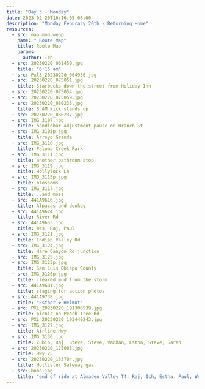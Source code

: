 ```yaml
---
title: "Day 3 - Monday"
date: 2023-02-20T16:16:05-08:00
description: "Monday Feburary 20th - Returning Home"
resources:
  - src: map_mon.webp
    name: " Route Map"
    title: Route Map
    params:
      author: Ich
  - src: 20230220_061450.jpg
    title: "6:15 am"
  - src: Pxl3_20230220_064936.jpg
  - src: 20230220_075051.jpg
    title: Starbucks down the street from Holiday Inn
  - src: 20230220_075054.jpg
  - src: 20230220_075059.jpg
  - src: 20230220_080235.jpg
    title: 8 AM kick stands up
  - src: 20230220_080237.jpg
  - src: IMG_3107.jpg
    title: handlebar adjustment pause on Branch St
  - src: IMG_3105p.jpg
    title: Arroyo Grande
  - src: IMG_3110.jpg
    title: Paloma Creek Park
  - src: IMG_3111.jpg
    title: another bathroom stop
  - src: IMG_3119.jpg
    title: Hollylock Ln
  - src: IMG_3115p.jpg
    title: blossoms
  - src: IMG_3117.jpg
    title: ..and moss
  - src: 441A9616.jpg
    title: Alpacas and donkey
  - src: 441A9624.jpg
    title: River Rd
  - src: 441A9653.jpg
    title: Wes, Raj, Paul
  - src: IMG_3121.jpg
    title: Indian Valley Rd
  - src: IMG_3124.jpg
    title: Hare Canyon Rd junction
  - src: IMG_3125.jpg
  - src: IMG_3123p.jpg
    title: San Luis Obispo County
  - src: IMG_3126p.jpg
    title: cleared mud from the storm
  - src: 441A9681.jpg
    title: staging for action photos
  - src: 441A9738.jpg
    title: "Esther ❤️ Helmut"
  - src: PXL_20230220_191306539.jpg
    title: picnic on Peach Tree Rd
  - src: PXL_20230220_193440243.jpg
  - src: IMG_3127.jpg
    title: Airline Hwy
  - src: IMG_3136.jpg
    title: Zubin, Raj, Steve, Steve, Vachan, Estha, Steve, Sarah
  - src: 20230220_125005.jpg
    title: Hwy 25
  - src: 20230220_133704.jpg
    title: Hollister Safeway gas
  - src: boba.jpg
    title: "end of ride at Almaden Valley T4: Raj, Ich, Estha, Paul, Wes, Zubin, Henry"
---
```

